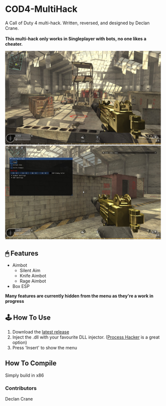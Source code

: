 # COD4-MultiHack
A Call of Duty 4 multi-hack. Written, reversed, and designed by Declan Crane.<br/><br/>
**This multi-hack only works in Singleplayer with bots, no one likes a cheater.**

![Screenshot of the ESP](./esp.jpg)
![Screenshot of the mod menu](./menu.jpg)

## 🖱 Features
* Aimbot
    * Silent Aim
    * Knife Aimbot
    * Rage Aimbot
* Box ESP

**Many features are currently hidden from the menu as they're a work in progress**

## 🕹 How To Use
1. Download the [latest release](https://github.com/DeclanCrane/COD4-MultiHack/releases/tag/v0.5.0-alpha)
2. Inject the .dll with your favourite DLL injector. ([Process Hacker](https://processhacker.sourceforge.io/) is a great option)
3. Press 'Insert' to show the menu

## How To Compile
Simply build in x86

### Contributors
Declan Crane
